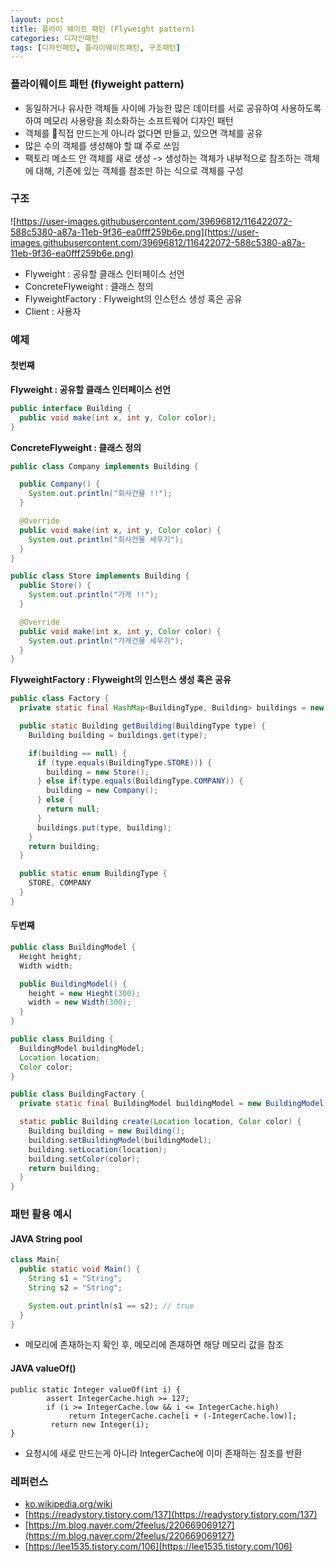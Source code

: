 ```yaml
---
layout: post
title: 플라이 웨이트 패턴 (Flyweight pattern)
categories: 디자인패턴
tags: [디자인패턴, 플라이웨이트패턴, 구조패턴]
---
```


### 플라이웨이트 패턴 (flyweight pattern)
- 동일하거나 유사한 객체들 사이에 가능한 많은 데이터를 서로 공유하여 사용하도록 하여 메모리 사용량을 최소화하는 소프트웨어 디자인 패턴
- 객체를 직접 만드는게 아니라 없다면 만들고, 있으면 객체를 공유
- 많은 수의 객체를 생성해야 할 떄 주로 쓰임 
- 팩토리 메소드 안 객체를 새로 생성 -> 생성하는 객체가 내부적으로 참조하는 객체에 대해, 기존에 있는 객체를 참조만 하는 식으로 객체를 구성

### 구조
![https://user-images.githubusercontent.com/39696812/116422072-588c5380-a87a-11eb-9f36-ea0fff259b6e.png](https://user-images.githubusercontent.com/39696812/116422072-588c5380-a87a-11eb-9f36-ea0fff259b6e.png)
- Flyweight : 공유할 클래스 인터페이스 선언
- ConcreteFlyweight : 클래스 정의 
- FlyweightFactory : Flyweight의 인스턴스 생성 혹은 공유 
- Client : 사용자 

### 예제 
#### 첫번째
**Flyweight : 공유할 클래스 인터페이스 선언**
```JAVA
public interface Building {
  public void make(int x, int y, Color color);
}
```

**ConcreteFlyweight : 클래스 정의**
```JAVA
public class Company implements Building {

  public Company() {
    System.out.println("회사건물 !!");
  }

  @Override
  public void make(int x, int y, Color color) {
    System.out.println("회사건물 세우기");
  }
}

public class Store implements Building {
  public Store() {
    System.out.println("가게 !!");
  }

  @Override
  public void make(int x, int y, Color color) {
    System.out.println("가게건물 세우기");
  }
}
```

**FlyweightFactory : Flyweight의 인스턴스 생성 혹은 공유**
```JAVA
public class Factory {
  private static final HashMap<BuildingType, Building> buildings = new HashMap<BuildingType, Building>();

  public static Building getBuilding(BuildingType type) {
    Building building = buildings.get(type);

    if(building == null) {
      if (type.equals(BuildingType.STORE))) {
        building = new Store();
      } else if(type.equals(BuildingType.COMPANY)) {
        building = new Company();
      } else {
        return null;
      }
      buildings.put(type, building);
    } 
    return building;
  }

  public static enum BuildingType {
    STORE, COMPANY
  }
}
```

#### 두번째
```JAVA
public class BuildingModel {
  Height height;
  Width width;

  public BuildingModel() {
    height = new Hieght(300);
    width = new Width(300);
  }
}

public class Building {
  BuildingModel buildingModel;
  Location location;
  Color color;
}

public class BuildingFactory {
  private static final BuildingModel buildingModel = new BuildingModel();

  static public Building create(Location location, Color color) {
    Building building = new Building();
    building.setBuildingModel(buildingModel);
    building.setLocation(location);
    building.setColor(color);
    return building;
  }
}

```

### 패턴 활용 예시
#### JAVA String pool
```JAVA
class Main{
  public static void Main() {
    String s1 = "String";
    String s2 = "String";

    System.out.println(s1 == s2); // true
  }
}
```
- 메모리에 존재하는지 확인 후, 메모리에 존재하면 해당 메모리 값을 참조

#### JAVA valueOf()
```
public static Integer valueOf(int i) {
        assert IntegerCache.high >= 127;
        if (i >= IntegerCache.low && i <= IntegerCache.high)
             return IntegerCache.cache[i + (-IntegerCache.low)];
         return new Integer(i);
}
```
- 요청시에 새로 만드는게 아니라 IntegerCache에 이미 존재하는 참조를 반환

### 레퍼런스
- [ko.wikipedia.org/wiki](https://ko.wikipedia.org/wiki/%ED%94%8C%EB%9D%BC%EC%9D%B4%EC%9B%A8%EC%9D%B4%ED%8A%B8_%ED%8C%A8%ED%84%B4)
- [https://readystory.tistory.com/137](https://readystory.tistory.com/137)
- [https://m.blog.naver.com/2feelus/220669069127](https://m.blog.naver.com/2feelus/220669069127)
- [https://lee1535.tistory.com/106](https://lee1535.tistory.com/106)
